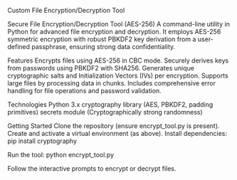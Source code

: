 Custom File Encryption/Decryption Tool

Secure File Encryption/Decryption Tool (AES-256)
A command-line utility in Python for advanced file encryption and decryption. It employs AES-256 symmetric encryption with robust PBKDF2 key derivation from a user-defined passphrase, ensuring strong data confidentiality.
 
 Features
Encrypts files using AES-256 in CBC mode.
Securely derives keys from passwords using PBKDF2 with SHA256.
Generates unique cryptographic salts and Initialization Vectors (IVs) per encryption.
Supports large files by processing data in chunks.
Includes comprehensive error handling for file operations and password validation.

 Technologies
Python 3.x
cryptography library (AES, PBKDF2, padding primitives)
secrets module (Cryptographically strong randomness)

Getting Started
Clone the repository (ensure encrypt_tool.py is present).
Create and activate a virtual environment (as above).
Install dependencies:
pip install cryptography

Run the tool:
python encrypt_tool.py

Follow the interactive prompts to encrypt or decrypt files.
